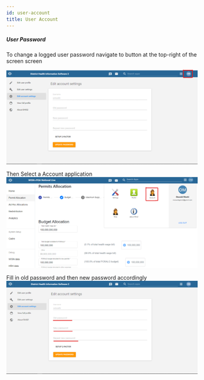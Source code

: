 ```yaml
---
id: user-account
title: User Account
---
```


##### User Password

To change a logged user password navigate to button at the top-right of the screen screen

![img alt](/img/user_acc1.png)

Then Select a Account application
![img alt](/img/user_acc2.png)

Fill in old password and then new password accordingly
![img alt](/img/user_acc3.png)

